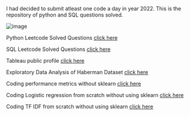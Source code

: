 I had decided to submit atleast one code a day in year 2022. This is the repository of python and SQL questions solved.

  ![image](https://user-images.githubusercontent.com/39691422/182530868-ee12c825-e6e6-4508-8493-80bee9e1423d.png)

  Python Leetcode Solved Questions [click here](https://github.com/dhananjay93/leetcode/tree/main/python)

  SQL Leetcode Solved Questions [click here](https://github.com/dhananjay93/leetcode/tree/main/sql)

Tableau public profile [click here](https://public.tableau.com/app/profile/dhananjay.hawal)

Exploratory Data Analysis of Haberman Dataset [click here](https://github.com/dhananjay93/Machine-Learning/blob/main/Haberman_Dataset.ipynb)

Coding performance metrics without sklearn [click here](https://github.com/dhananjay93/dhananjay93.github.io/blob/main/5_Performance_metrics_Instructions.ipynb)

Coding Logistic regression from scratch without using sklearn [click here](https://github.com/dhananjay93/Machine-Learning/blob/main/Logistic_Regression_from_Scratch.ipynb)

Coding TF IDF from scratch without using sklearn [click here](https://github.com/dhananjay93/Machine-Learning/blob/main/TF_IDF_from_Scratch.ipynb)
